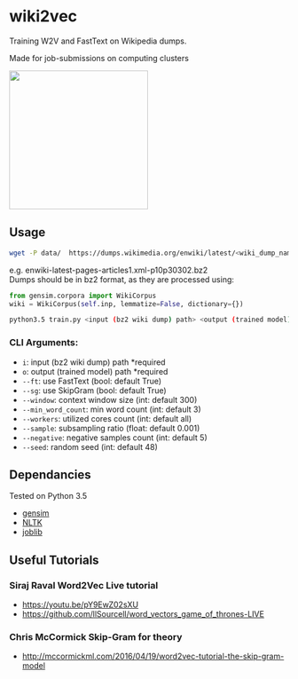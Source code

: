 # wiki2vec
<p>Training W2V and FastText on Wikipedia dumps.</p>
<p>Made for job-submissions on computing clusters</p>
<p><img src="https://upload.wikimedia.org/wikipedia/en/thumb/8/80/Wikipedia-logo-v2.svg/1122px-Wikipedia-logo-v2.svg.png" width=250></p>

## Usage

```bash
wget -P data/  https://dumps.wikimedia.org/enwiki/latest/<wiki_dump_name>
```

<p>
e.g. <wiki_dump_name> enwiki-latest-pages-articles1.xml-p10p30302.bz2
  </br>
Dumps should be in <bold>bz2</bold> format, as they are processed using: </p>

```python
from gensim.corpora import WikiCorpus
wiki = WikiCorpus(self.inp, lemmatize=False, dictionary={})
```

```bash
python3.5 train.py <input (bz2 wiki dump) path> <output (trained model) path>
```
### CLI Arguments:

- `i`: input (bz2 wiki dump) path *required
- `o`: output (trained model) path *required
- `--ft`: use FastText (bool: default True)
- `--sg`: use SkipGram (bool: default True)
- `--window`: context window size (int: default 300)
- `--min_word_count`: min word count (int: default 3)
- `--workers`: utilized cores count (int: default all)
- `--sample`: subsampling ratio (float: default 0.001)
- `--negative`: negative samples count (int: default 5)
- `--seed`: random seed (int: default 48)


## Dependancies
Tested on Python 3.5
- <a href="https://radimrehurek.com/gensim/"> gensim </a>
- <a href="https://www.nltk.org/"> NLTK </a>
- <a href="https://pythonhosted.org/joblib/"> joblib </a>

## Useful Tutorials
### Siraj Raval Word2Vec Live tutorial

- https://youtu.be/pY9EwZ02sXU
- https://github.com/llSourcell/word_vectors_game_of_thrones-LIVE

### Chris McCormick Skip-Gram for theory
- http://mccormickml.com/2016/04/19/word2vec-tutorial-the-skip-gram-model
